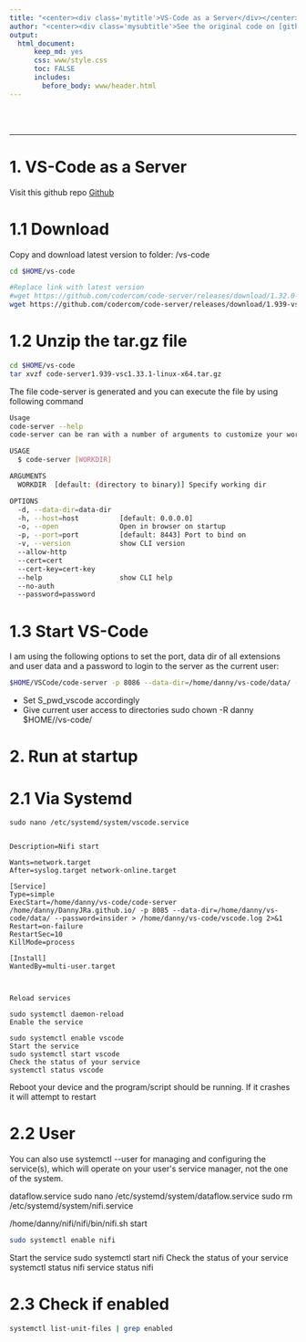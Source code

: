 ```yaml
---
title: "<center><div class='mytitle'>VS-Code as a Server</div></center>"
author: "<center><div class='mysubtitle'>See the original code on [github](https://github.com/codercom/code-server).[^1] This tip is part of DJRs [blog.dannyrasch.com](http://www.blog.dannyrasch.com/).</div></center>"
output:
  html_document:
      keep_md: yes
      css: www/style.css
      toc: FALSE
      includes: 
        before_body: www/header.html
---
```


<br><br>

<div class="mycontent">

------------

# 1. VS-Code as a Server


Visit this github repo [Github](https://github.com/codercom/code-server)

# 1.1  Download 

Copy and download latest version to folder: /vs-code


```bash
cd $HOME/vs-code

#Replace link with latest version
#wget https://github.com/codercom/code-server/releases/download/1.32.0-310/code-server-1.32.0-310-linux-x64.tar.gz
wget https://github.com/codercom/code-server/releases/download/1.939-vsc1.33.1/code-server1.939-vsc1.33.1-linux-x64.tar.gz
```

# 1.2 Unzip the tar.gz file


```bash
cd $HOME/vs-code
tar xvzf code-server1.939-vsc1.33.1-linux-x64.tar.gz
```


The file code-server is generated and you can execute the file by using following command


```bash
Usage
code-server --help
code-server can be ran with a number of arguments to customize your working directory, host, port, and SSL certificate.

USAGE
  $ code-server [WORKDIR]

ARGUMENTS
  WORKDIR  [default: (directory to binary)] Specify working dir

OPTIONS
  -d, --data-dir=data-dir
  -h, --host=host          [default: 0.0.0.0]
  -o, --open               Open in browser on startup
  -p, --port=port          [default: 8443] Port to bind on
  -v, --version            show CLI version
  --allow-http
  --cert=cert
  --cert-key=cert-key
  --help                   show CLI help
  --no-auth
  --password=password
```


# 1.3 Start VS-Code

I am using the following options to set the port, data dir of all extensions and user data and a password to login to the server as the current user:


```bash
$HOME/VSCode/code-server -p 8086 --data-dir=/home/danny/vs-code/data/ --password=${S_pwd_vscode}
```

- Set S_pwd_vscode accordingly
- Give current user access to directories
  sudo chown -R danny $HOME//vs-code/


# 2. Run at startup

# 2.1 Via Systemd

```
sudo nano /etc/systemd/system/vscode.service


Description=Nifi start

Wants=network.target
After=syslog.target network-online.target

[Service]
Type=simple
ExecStart=/home/danny/vs-code/code-server /home/danny/DannyJRa.github.io/ -p 8085 --data-dir=/home/danny/vs-code/data/ --password=insider > /home/danny/vs-code/vscode.log 2>&1
Restart=on-failure
RestartSec=10
KillMode=process

[Install]
WantedBy=multi-user.target



Reload services

sudo systemctl daemon-reload
Enable the service

sudo systemctl enable vscode
Start the service
sudo systemctl start vscode
Check the status of your service
systemctl status vscode
```

Reboot your device and the program/script should be running. If it crashes it will attempt to restart



# 2.2 User

You can also use systemctl --user for managing and configuring the service(s), which will operate on your user's service manager, not the one of the system.


dataflow.service
sudo nano /etc/systemd/system/dataflow.service
sudo rm /etc/systemd/system/nifi.service

/home/danny/nifi/nifi/bin/nifi.sh start



```bash
sudo systemctl enable nifi
```


Start the service
sudo systemctl start nifi
Check the status of your service
systemctl status nifi
service status nifi



# 2.3 Check if enabled


```bash
systemctl list-unit-files | grep enabled
```



[^1]: Binary of vs-code from [codercom](https://github.com/codercom/code-server)
